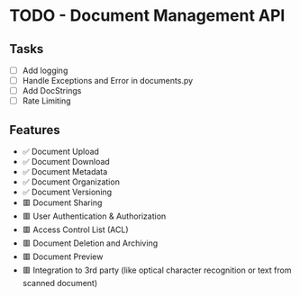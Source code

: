 # TODO - Document Management API

## Tasks

- [ ] Add logging
- [ ] Handle Exceptions and Error in documents.py
- [ ] Add DocStrings
- [ ] Rate Limiting

## Features

- ✅ Document Upload
- ✅ Document Download
- ✅ Document Metadata
- ✅ Document Organization
- ✅ Document Versioning
- 🟥 Document Sharing
- 🟥 User Authentication & Authorization
- 🟥 Access Control List (ACL)
- 🟥 Document Deletion and Archiving
- 🟥 Document Preview
- 🟥 Integration to 3rd party (like optical character recognition or text from scanned document)

